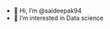 - 👋 Hi, I’m @saideepak94
- 👀 I’m interested in Data science  

<!---
saideepak94/saideepak94 is a ✨ special ✨ repository because its `README.md` (this file) appears on your GitHub profile.
You can click the Preview link to take a look at your changes.
--->
